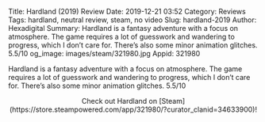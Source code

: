 Title: Hardland (2019) Review
Date: 2019-12-21 03:52
Category: Reviews
Tags: hardland, neutral review, steam, no video
Slug: hardland-2019
Author: Hexadigital
Summary: Hardland is a fantasy adventure with a focus on atmosphere. The game requires a lot of guesswork and wandering to progress, which I don’t care for. There’s also some minor animation glitches. 5.5/10
og_image: images/steam/321980.jpg
Appid: 321980

Hardland is a fantasy adventure with a focus on atmosphere. The game requires a lot of guesswork and wandering to progress, which I don’t care for. There’s also some minor animation glitches. 5.5/10

<center>Check out Hardland on [Steam](https://store.steampowered.com/app/321980/?curator_clanid=34633900)!</center>
